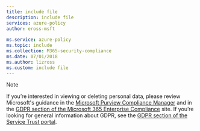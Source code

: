 ```yaml
---
title: include file
description: include file
services: azure-policy
author: eross-msft
 
ms.service: azure-policy
ms.topic: include
ms.collection: M365-security-compliance
ms.date: 07/01/2018
ms.author: lizross
ms.custom: include file
---
```


>[!Note]
>If you’re interested in viewing or deleting personal data, please review Microsoft's guidance in the [Microsoft Purview Compliance Manager](https://servicetrust.microsoft.com/ComplianceManager) and in the [GDPR section of the Microsoft 365 Enterprise Compliance](/microsoft-365/compliance/gdpr) site. If you’re looking for general information about GDPR, see the [GDPR section of the Service Trust portal](https://servicetrust.microsoft.com/ViewPage/GDPRGetStarted).
